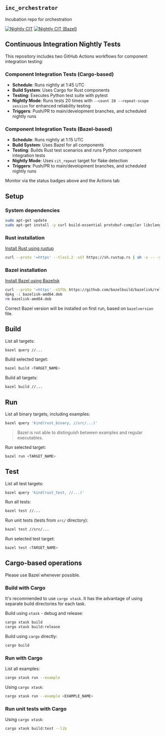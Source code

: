## `inc_orchestrator`

Incubation repo for orchestration

[![Nightly CIT](../../actions/workflows/component_integration_tests.yml/badge.svg)](../../actions/workflows/component_integration_tests.yml)
[![Nightly CIT (Bazel)](../../actions/workflows/component_integration_tests_bazel.yml/badge.svg)](../../actions/workflows/component_integration_tests_bazel.yml)

## Continuous Integration Nightly Tests

This repository includes two GitHub Actions workflows for component integration testing:

### Component Integration Tests (Cargo-based)
- **Schedule**: Runs nightly at 1:45 UTC
- **Build System**: Uses Cargo for Rust components
- **Testing**: Executes Python test suite with pytest
- **Nightly Mode**: Runs tests 20 times with `--count 20 --repeat-scope session` for enhanced reliability testing
- **Triggers**: Push/PR to main/development branches, and scheduled nightly runs

### Component Integration Tests (Bazel-based)
- **Schedule**: Runs nightly at 1:15 UTC
- **Build System**: Uses Bazel for all components
- **Testing**: Builds Rust test scenarios and runs Python component integration tests
- **Nightly Mode**: Uses `cit_repeat` target for flake detection
- **Triggers**: Push/PR to main/development branches, and scheduled nightly runs

Monitor via the status badges above and the Actions tab

## Setup

### System dependencies

```bash
sudo apt-get update
sudo apt-get install -y curl build-essential protobuf-compiler libclang-dev git python3-dev python-is-python3 python3-venv
```

### Rust installation

[Install Rust using rustup](https://www.rust-lang.org/tools/install)

```bash
curl --proto '=https' --tlsv1.2 -sSf https://sh.rustup.rs | sh -s -- -y
```

### Bazel installation

[Install Bazel using Bazelisk](https://bazel.build/install/bazelisk)

```bash
curl --proto '=https' -sSfOL https://github.com/bazelbuild/bazelisk/releases/download/v1.26.0/bazelisk-amd64.deb
dpkg -i bazelisk-amd64.deb
rm bazelisk-amd64.deb
```

Correct Bazel version will be installed on first run, based on `bazelversion` file.

## Build

List all targets:

```bash
bazel query //...
```

Build selected target:

```bash
bazel build <TARGET_NAME>
```

Build all targets:

```bash
bazel build //...
```

## Run

List all binary targets, including examples:

```bash
bazel query 'kind(rust_binary, //src/...)'
```

> Bazel is not able to distinguish between examples and regular executables.

Run selected target:

```bash
bazel run <TARGET_NAME>
```

## Test

List all test targets:

```bash
bazel query 'kind(rust_test, //...)'
```

Run all tests:

```bash
bazel test //...
```

Run unit tests (tests from `src/` directory):

```bash
bazel test //src/...
```

Run selected test target:

```bash
bazel test <TARGET_NAME>
```

## Cargo-based operations

Please use Bazel whenever possible.

### Build with Cargo

It's recommended to use `cargo xtask`.
It has the advantage of using separate build directories for each task.

Build using `xtask` - debug and release:

```bash
cargo xtask build
cargo xtask build:release
```

Build using `cargo` directly:

```bash
cargo build
```

### Run with Cargo

List all examples:

```bash
cargo xtask run --example
```

Using `cargo xtask`:

```bash
cargo xtask run --example <EXAMPLE_NAME>
```

### Run unit tests with Cargo

Using `cargo xtask`:

```bash
cargo xtask build:test --lib
```
